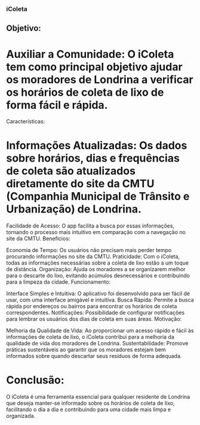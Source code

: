 ### iColeta

## Objetivo:

# Auxiliar a Comunidade: O iColeta tem como principal objetivo ajudar os moradores de Londrina a verificar os horários de coleta de lixo de forma fácil e rápida.
Características:

# Informações Atualizadas: Os dados sobre horários, dias e frequências de coleta são atualizados diretamente do site da CMTU (Companhia Municipal de Trânsito e Urbanização) de Londrina.
Facilidade de Acesso: O app facilita a busca por essas informações, tornando o processo mais intuitivo em comparação com a navegação no site da CMTU.
Benefícios:

Economia de Tempo: Os usuários não precisam mais perder tempo procurando informações no site da CMTU.
Praticidade: Com o iColeta, todas as informações necessárias sobre a coleta de lixo estão a um toque de distância.
Organização: Ajuda os moradores a se organizarem melhor para o descarte do lixo, evitando acúmulos desnecessários e contribuindo para a limpeza da cidade.
Funcionamento:

Interface Simples e Intuitiva: O aplicativo foi desenvolvido para ser fácil de usar, com uma interface amigável e intuitiva.
Busca Rápida: Permite a busca rápida por endereços ou bairros para encontrar os horários de coleta correspondentes.
Notificações: Possibilidade de configurar notificações para lembrar os usuários dos dias de coleta em suas áreas.
Motivação:

Melhoria da Qualidade de Vida: Ao proporcionar um acesso rápido e fácil às informações de coleta de lixo, o iColeta contribui para a melhoria da qualidade de vida dos moradores de Londrina.
Sustentabilidade: Promove práticas sustentáveis ao garantir que os moradores estejam bem informados sobre quando descartar seus resíduos de forma adequada.

# Conclusão:
O iColeta é uma ferramenta essencial para qualquer residente de Londrina que deseja manter-se informado sobre os horários de coleta de lixo, facilitando o dia a dia e contribuindo para uma cidade mais limpa e organizada.


